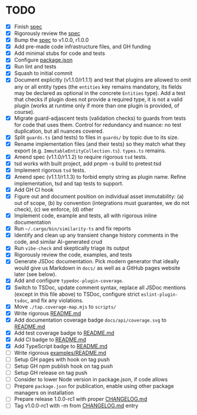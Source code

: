# TODO

- [x] Finish [spec](docs/spec.md)
- [x] Rigorously review the [spec](docs/spec.md)
- [x] Bump the [spec](docs/spec.md) to v1.0.0, r1.0.0
- [x] Add pre-made code infrastructure files, and GH funding
- [x] Add minimal stubs for code and tests
- [x] Configure [package.json](package.json)
- [x] Run lint and tests
- [x] Squash to initial commit
- [x] Document explicitly (v1.1.0/r1.1.1) and test that plugins are allowed to
      omit any or all entity types (the `entities` key remains mandatory, its
      fields may be declared as optional in the concrete `Entities` type). Add a
      test that checks if plugin does not provide a required type, it is not a
      valid plugin (works at runtime only if more than one plugin is provided,
      of course).
- [x] Migrate guard-adjascent tests (validation checks) to guards from tests for
      code that uses them. Control for redundancy and nuance: no test
      duplication, but all nuances covered.
- [x] Split `guards.ts` (and tests) to files in `guards/` by topic due to its
      size.
- [x] Rename implementation files (and their tests) so they match what they
      export (e.g. `ImmutableEntityCollection.ts`). `types.ts` remains.
- [x] Amend spec (v1.1.0/r1.1.2) to require rigorous `tsd` tests.
- [x] tsd works with built project, add pnpm -s build to pretest:tsd
- [x] Implement rigorous `tsd` tests.
- [x] Amend spec (v1.1.1/r1.1.3) to forbid empty string as plugin name. Refine
      implementation, tsd and tap tests to support.
- [x] Add GH CI hook
- [x] Figure out and document position on individual asset immutability: (a) out
      of scope, (b) by convention (integrations must guarantee, we do not
      check), (c) we enforce, (d) other
- [x] Implement code, example and tests, all with rigorous inline documentation
- [x] Run `~/.cargo/bin/similarity-ts` and fix reports
- [x] Identify and clean up any transient change history comments in the code,
      and similar AI-generated crud
- [x] Run `vibe-check` and skeptically triage its output
- [x] Rigorously review the code, examples, and tests
- [x] Generate JSDoc documentation. Pick modern generator that ideally would
      give us Markdown in `docs/` as well as a GitHub pages website later (see
      below).
- [x] Add and configure `typedoc-plugin-coverage`.
- [x] Switch to TSDoc, update comment syntax, replace all JSDoc mentions (except
      in this file above) to TSDoc, configure strict `eslint-plugin-tsdoc`, and
      fix any violations.
- [x] Move `./tap.coverage-map.mjs` to `scripts/`
- [x] Write rigorous [README.md](README.md)
- [x] Add documentation coverage badge `docs/api/coverage.svg` to
      [README.md](README.md)
- [x] Add test coverage badge to [README.md](README.md)
- [x] Add CI badge to [README.md](README.md)
- [x] Add TypeScript badge to [README.md](README.md)
- [ ] Write rigorous [examples/README.md](examples/README.md)
- [ ] Setup GH pages with hook on tag push
- [ ] Setup GH npm publish hook on tag push
- [ ] Setup GH release on tag push
- [ ] Consider to lower Node version in package.json, if code allows
- [ ] Prepare `package.json` for publication, enable using other package
      managers on installation
- [ ] Prepare release 1.0.0-rc1 with proper [CHANGELOG.md](CHANGELOG.md)
- [ ] Tag v1.0.0-rc1 with -m from [CHANGELOG.md](CHANGELOG.md) entry
